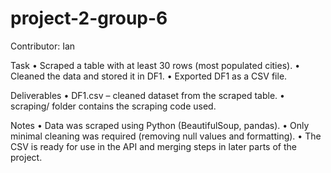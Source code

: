# project-2-group-6
Contributor: Ian

Task
	•	Scraped a table with at least 30 rows (most populated cities).
	•	Cleaned the data and stored it in DF1.
	•	Exported DF1 as a CSV file.

Deliverables
	•	DF1.csv – cleaned dataset from the scraped table.
	•	scraping/ folder contains the scraping code used.

Notes
	•	Data was scraped using Python (BeautifulSoup, pandas).
	•	Only minimal cleaning was required (removing null values and formatting).
	•	The CSV is ready for use in the API and merging steps in later parts of the project.
